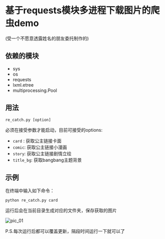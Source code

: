 # 基于requests模块多进程下载图片的爬虫demo

(受一个不愿意透露姓名的朋友委托制作的)

## 依赖的模块

- sys
- os
- requests
- lxml.etree
- multiprocessing.Pool

## 用法

`re_catch.py [option]`

必须在接受参数才能启动，目前可接受的options:

- `card` : 获取公主链接卡面
- `comic`: 获取公主链接小漫画
- `story`: 获取公主链接剧情立绘
- `title_bg`: 获取bangbang主题背景

## 示例

在终端中输入如下命令：

```shell
python re_catch.py card
```

运行后会在当前目录生成对应的文件夹，保存获取的图片

![pic_01](https://cdn.jsdelivr.net/gh/Dqz00116/pic//img/20210509173749.png)

P.S.每次运行后都可以覆盖更新，隔段时间运行一下就可以了

